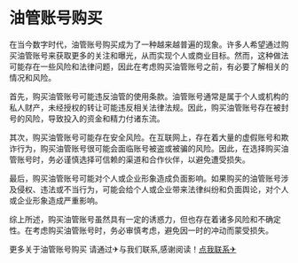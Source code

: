 # 油管账号购买

在当今数字时代，油管账号购买成为了一种越来越普遍的现象。许多人希望通过购买油管账号来获取更多的关注和曝光，从而实现个人或商业目标。然而，这种做法可能存在一些风险和法律问题，因此在考虑购买油管账号之前，有必要了解相关的情况和风险。

首先，购买油管账号可能违反油管的使用条款。油管账号通常是属于个人或机构的私人财产，未经授权的转让可能违反相关法律法规。因此，购买油管账号存在被封号的风险，导致投入的资金和精力付诸东流。

其次，购买油管账号可能存在安全风险。在互联网上，存在着大量的虚假账号和欺诈行为，购买油管账号很可能会面临账号被盗或被骗的风险。因此，在选择购买油管账号时，务必谨慎选择可信赖的渠道和合作伙伴，以避免遭受损失。

最后，购买油管账号可能对个人或企业形象造成负面影响。如果购买的油管账号涉及侵权、违法或不当行为，可能会给个人或企业带来法律纠纷和负面舆论，对个人或企业形象造成严重影响。

综上所述，购买油管账号虽然具有一定的诱惑力，但也存在着诸多风险和不确定性。在考虑购买油管账号时，务必审慎考虑，避免因一时的冲动而蒙受损失。

更多关于油管账号购买 请通过✈与我们联系,感谢阅读！[点我联系✈](https://data.k02.cc)